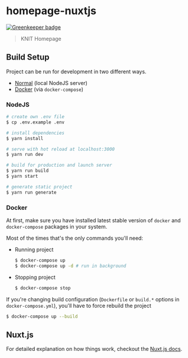 # homepage-nuxtjs

[![Greenkeeper badge](https://badges.greenkeeper.io/knit-pk/homepage-nuxtjs.svg)](https://greenkeeper.io/)

> KNIT Homepage

## Build Setup
Project can be run for development in two different ways.
- [Normal](#nodejs) (local NodeJS server)
- [Docker](#docker) (via `docker-compose`)

### NodeJS
```bash
# create own .env file
$ cp .env.example .env

# install dependencies
$ yarn install

# serve with hot reload at localhost:3000
$ yarn run dev

# build for production and launch server
$ yarn run build
$ yarn start

# generate static project
$ yarn run generate
```

### Docker
At first, make sure you have installed latest stable version of `docker` and `docker-compose` packages in your system.

Most of the times that's the only commands you'll need:

- Running project
  ```bash
  $ docker-compose up
  $ docker-compose up -d # run in background
  ```
- Stopping project
  ```bash
  $ docker-compose stop
  ```
If you're changing build configuration (`Dockerfile` or `build.*` options in `docker-compose.yml`), you'll have to force rebuild the project

  ```bash
  $ docker-compose up --build
  ```

## Nuxt.js

For detailed explanation on how things work, checkout the [Nuxt.js docs](https://github.com/nuxt/nuxt.js).
